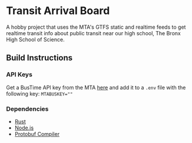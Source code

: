 # Transit Arrival Board

A hobby project that uses the MTA's GTFS static and realtime feeds to get realtime transit info about public transit near our high school, The Bronx High School of Science.

## Build Instructions

### API Keys

Get a BusTime API key from the MTA [here](http://www.bustime.mta.info/wiki/Developers/Index) and add it to a `.env` file with the following key:
`MTABUSKEY=""`

### Dependencies

- [Rust](https://www.rust-lang.org/tools/install)
- [Node.js](https://nodejs.org/en/download)
- [Protobuf Compiler](https://github.com/protocolbuffers/protobuf?tab=readme-ov-file#protobuf-compiler-installation)
